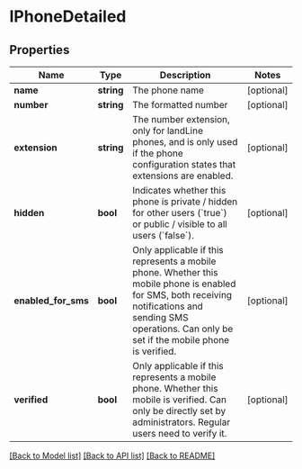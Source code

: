 # IPhoneDetailed

## Properties
Name | Type | Description | Notes
------------ | ------------- | ------------- | -------------
**name** | **string** | The phone name | [optional] 
**number** | **string** | The formatted number | [optional] 
**extension** | **string** | The number extension, only for landLine phones, and is only used if the phone configuration states that extensions are enabled. | [optional] 
**hidden** | **bool** | Indicates whether this phone is private / hidden for other users (&#x60;true&#x60;) or public / visible to all users (&#x60;false&#x60;). | [optional] 
**enabled_for_sms** | **bool** | Only applicable if this represents a mobile phone. Whether this mobile phone is enabled for SMS, both receiving notifications and sending SMS operations. Can only be set if the mobile phone is verified. | [optional] 
**verified** | **bool** | Only applicable if this represents a mobile phone. Whether this mobile is verified. Can only be directly set by administrators. Regular users need to verify it. | [optional] 

[[Back to Model list]](../../README.md#documentation-for-models) [[Back to API list]](../../README.md#documentation-for-api-endpoints) [[Back to README]](../../README.md)

